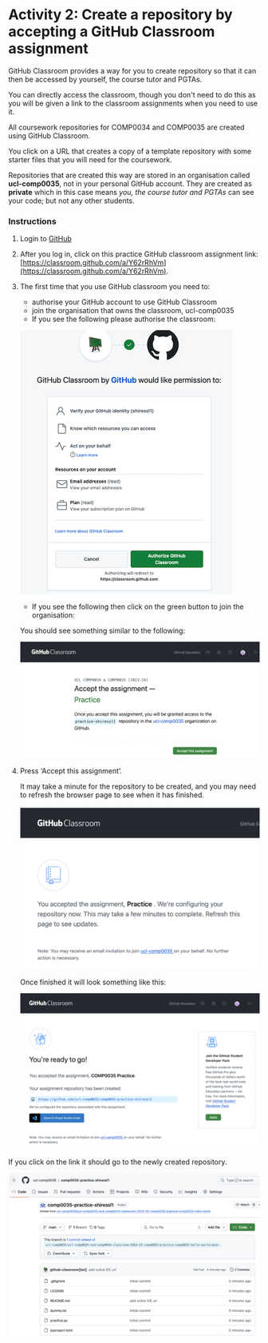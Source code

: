# Activity 2: Create a repository by accepting a GitHub Classroom assignment

GitHub Classroom provides a way for you to create repository so that it can then be accessed by yourself, the course
tutor and PGTAs.

You can directly access the classroom, though you don't need to do this as you will be given a link to the classroom
assignments when you need to use it.

All coursework repositories for COMP0034 and COMP0035 are created using GitHub Classroom.

You click on a URL that creates a copy of a template repository with some starter files that you will need for the
coursework.

Repositories that are created this way are stored in an organisation called **ucl-comp0035**, not in your personal
GitHub account. They are created as **private** which in this case means _you, the course tutor and PGTAs_ can see
your code; but not any other students.

### Instructions

1. Login to [GitHub](https://github.com/login)
2. After you log in, click on this practice GitHub classroom assignment
   link: [https://classroom.github.com/a/Y62rRhVm](https://classroom.github.com/a/Y62rRhVm).
3. The first time that you use GitHub classroom you need to:
    - authorise your GitHub account to use GitHub Classroom
    - join the organisation that owns the classroom, ucl-comp0035
    - If you see the following please authorise the classroom:

   ![Authorise GitHub](../img/ghc-authorise.png)

    - If you see the following then click on the green button to join the organisation:

   You should see something similar to the following:

   ![Accept the assignment](../img/ghc-accept-assignment.png)

4. Press ‘Accept this assignment’. 

   It may take a minute for the repository to be created, and you may need to refresh the browser page to see when it has finished.
   
   ![Refresh to view the assignment](../img/ghc-accept-refresh.png)

   Once finished it will look something like this:

   ![Assignment ready](../img/ghc-assign-ready.png)

If you click on the link it should go to the newly created repository.

![Created repo in GitHub](../img/ghc-created-repo.png)